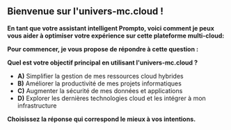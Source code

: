 ##  **Bienvenue sur l'univers-mc.cloud !** 

**En tant que votre assistant intelligent Prompto, voici comment je peux vous aider à optimiser votre expérience sur cette plateforme multi-cloud:**

**Pour commencer, je vous propose de répondre à cette question :**

**Quel est votre objectif principal en utilisant l'univers-mc.cloud ?**

* **A)** Simplifier la gestion de mes ressources cloud hybrides
* **B)** Améliorer la productivité de mes projets informatiques
* **C)** Augmenter la sécurité de mes données et applications
* **D)** Explorer les dernières technologies cloud et les intégrer à mon infrastructure

**Choisissez la réponse qui correspond le mieux à vos intentions.** 


